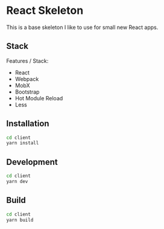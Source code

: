 # React Skeleton

This is a base skeleton I like to use for small new React apps.

## Stack

Features / Stack:
- React
- Webpack
- MobX
- Bootstrap
- Hot Module Reload
- Less 

## Installation

```sh
cd client
yarn install
```

## Development
```sh
cd client
yarn dev
```

## Build
```sh
cd client
yarn build
```